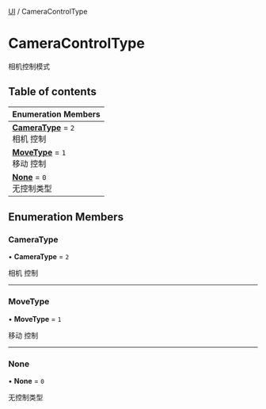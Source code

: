 [UI](../modules/UI.UI.md) / CameraControlType

# CameraControlType <Badge type="tip" text="Enumeration" /> <Score text="CameraControlType" />

相机控制模式

## Table of contents

| Enumeration Members |
| :-----|
| **[CameraType](UI.CameraControlType.md#cameratype)** = ``2`` <br> 相机  控制|
| **[MoveType](UI.CameraControlType.md#movetype)** = ``1`` <br> 移动 控制|
| **[None](UI.CameraControlType.md#none)** = ``0`` <br> 无控制类型|

## Enumeration Members

### CameraType <Score text="CameraType" /> 

• **CameraType** = ``2``

相机  控制

___

### MoveType <Score text="MoveType" /> 

• **MoveType** = ``1``

移动 控制

___

### None <Score text="None" /> 

• **None** = ``0``

无控制类型
